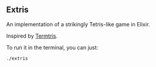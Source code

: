 ## Extris

An implementation of a strikingly Tetris-like game in Elixir.

Inspired by [Termtris](https://github.com/tylerneylon/termtris).

To run it in the terminal, you can just:

```sh
./extris
```
